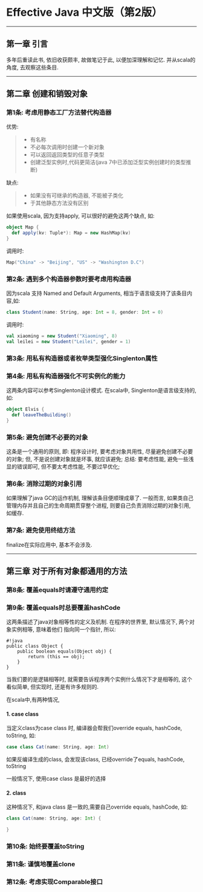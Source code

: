 # Effective Java 中文版（第2版）

------

## 第一章 引言

多年后重读此书, 依旧收获颇丰, 故做笔记于此, 以便加深理解和记忆.
并从scala的角度, 去观察这些条目.

------

## 第二章 创建和销毁对象

### 第1条: 考虑用静态工厂方法替代构造器

优势:
> * 有名称
> * 不必每次调用时创建一个新对象
> * 可以返回返回类型的任意子类型
> * 创建泛型实例时,代码更简洁(java 7中已添加泛型实例创建时的类型推断)

缺点:
> * 如果没有可继承的构造器, 不能被子类化
> * 于其他静态方法没有区别

如果使用scala, 因为支持apply, 可以很好的避免这两个缺点, 如:
```scala
object Map {
  def apply(kv: Tuple*): Map = new HashMap(kv)
}
```
调用时:
```scala
Map("China" -> "Beijing", "US" -> "Washington D.C")
```

### 第2条: 遇到多个构造器参数时要考虑用构造器

因为scala 支持 Named and Default Arguments, 相当于语言级支持了该条目内容,如:

```scala
class Student(name: String, age: Int = 8, gender: Int = 0)
```

调用时:

```scala
val xiaoming = new Student("Xiaoming", 8)
val leilei = new Student("Leilei", gender = 1)
```

### 第3条: 用私有构造器或者枚举类型强化Singlenton属性
### 第4条: 用私有构造器强化不可实例化的能力

这两条内容可以参考Singlenton设计模式.
在scala中, Singlenton是语言级支持的, 如:

```scala
object Elvis {
  def leaveTheBuilding()
}
```

### 第5条: 避免创建不必要的对象

这条是一个通用的原则, 即: 程序设计时, 要考虑对象共用性, 尽量避免创建不必要的对象;
但, 不是说创建对象就是坏事, 就应该避免;
总结: 要考虑性能, 避免一些浅显的错误即可, 但不要太考虑性能, 不要过早优化;

### 第6条: 消除过期的对象引用

如果理解了java GC的运作机制, 理解该条目便顺理成章了.
一般而言, 如果类自己管理内存并且自己的生命周期贯穿整个进程, 则要自己负责消除过期的对象引用,  如缓存.

### 第7条: 避免使用终结方法

finalize在实际应用中, 基本不会涉及.

------

## 第三章 对于所有对象都通用的方法

### 第8条: 覆盖equals时请遵守通用约定
### 第9条: 覆盖equals时总要覆盖hashCode

这两条描述了java对象相等性的定义及机制.
在程序的世界里, 默认情况下, 两个对象实例相等, 意味着他们 指向同一个指针, 所以:
```
#!java
public class Object {
    public boolean equals(Object obj) {
        return (this == obj);
    }
}
```

当我们要的是逻辑相等时, 就需要告诉程序两个实例什么情况下才是相等的, 这个看似简单, 但实现时, 还是有许多规则的.

在scala中,有两种情况,
#### 1. case class
当定义class为case class 时, 编译器会帮我们override equals, hashCode, toString, 如:
```scala
case class Cat(name: String, age: Int)
```

如果反编译生成的class, 会发现该class, 已经override了equals, hashCode, toString

一般情况下, 使用case class 是最好的选择

#### 2. class
这种情况下, 和java class 是一致的,需要自己override equals, hashCode, 如:
```scala
class Cat(name: String, age: Int) {
  
}
```

### 第10条: 始终要覆盖toString

### 第11条: 谨慎地覆盖clone

### 第12条: 考虑实现Comparable接口

